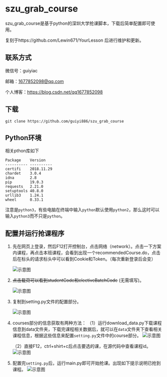 # szu_grab_course

szu_grab_course是基于python的深圳大学抢课脚本，下载后简单配置即可使用。

复刻于https://github.com/Lewin671/YourLesson 后进行维护和更新。



## 联系方式

微信号：guiyiac

邮箱：1677852098@qq.com

个人博客：https://blog.csdn.net/qq1677852098




## 下载

`git clone https://github.com/guiyi886/szu_grab_course`



## Python环境
相关pthon库如下
```
Package    Version   
---------- ----------
certifi    2018.11.29
chardet    3.0.4     
idna       2.8       
pip        19.0.3    
requests   2.21.0    
setuptools 40.8.0    
urllib3    1.24.1    
wheel      0.33.1  
```
注意是`python3`，有些电脑在终端中输入`python`默认使用`python2`，那么这时可以输入`python3`而不只是`python`。




## 配置并运行抢课程序

1. 先在网页上登录，然后F12打开控制台，点击网络（network）。点击一下方案内课程，再点击本班课程，会看到出现一个recommendedCourse.do，点击后在标头的请求标头中可以看到Cookie和Token。（每次重新登录后会变）

   ![示意图](./pic/示意图1.png)



2. ~~点击载荷可以看到studentCode和electiveBatchCode~~ (无需填写)。

   ![示意图](./pic/示意图2.png)



3. 复制到setting.py文件的配置部分。

   ![示意图](./pic/示意图3.png)



4. courses部分的信息获取有两种方法：
	（1）运行download_data.py下载课程信息到data文件夹，下载完课程相关数据后，就可以在`data`文件夹下查看相关课程信息，根据这些信息来配置`setting.py`文件中的course部分。
	![示意图](./pic/示意图4.png)

   

	（2）直接F12，ctrl+shirt+c后点击要选的课，在源代码中查看课程id。
	![示意图](./pic/示意图5.png)



5. 配置完`setting.py`后，运行main.py即可开始抢课。出现如下提示说明已抢到课程。
   ![示意图](./pic/示意图6.png)

